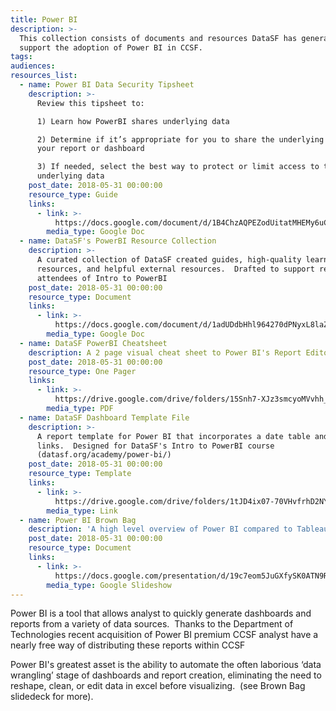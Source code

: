 ```yaml
---
title: Power BI
description: >-
  This collection consists of documents and resources DataSF has generated to
  support the adoption of Power BI in CCSF.
tags:
audiences:
resources_list:
  - name: Power BI Data Security Tipsheet
    description: >-
      Review this tipsheet to:

      1) Learn how PowerBI shares underlying data

      2) Determine if it’s appropriate for you to share the underlying data in
      your report or dashboard

      3) If needed, select the best way to protect or limit access to the
      underlying data
    post_date: 2018-05-31 00:00:00
    resource_type: Guide
    links:
      - link: >-
          https://docs.google.com/document/d/1B4ChzAQPEZodUitatMHEMy6uClMykdDw2htzv6gJnaY/edit?usp=sharing
        media_type: Google Doc
  - name: DataSF's PowerBI Resource Collection
    description: >-
      A curated collection of DataSF created guides, high-quality learning
      resources, and helpful external resources.  Drafted to support recent
      attendees of Intro to PowerBI
    post_date: 2018-05-31 00:00:00
    resource_type: Document
    links:
      - link: >-
          https://docs.google.com/document/d/1adUDdbHhl964270dPNyxL8laZgNGkpVwxLdLNWE65Vw/edit?usp=sharing
        media_type: Google Doc
  - name: DataSF PowerBI Cheatsheet
    description: A 2 page visual cheat sheet to Power BI's Report Editor and Query Editor
    post_date: 2018-05-31 00:00:00
    resource_type: One Pager
    links:
      - link: >-
          https://drive.google.com/drive/folders/15Snh7-XJz3smcyoMVvhh_0kdFUWAv26H?usp=sharing
        media_type: PDF
  - name: DataSF Dashboard Template File
    description: >-
      A report template for Power BI that incorporates a date table and helpful
      links.  Designed for DataSF's Intro to PowerBI course
      (datasf.org/academy/power-bi/)
    post_date: 2018-05-31 00:00:00
    resource_type: Template
    links:
      - link: >-
          https://drive.google.com/drive/folders/1tJD4ix07-70VHvfrhD2NYaUor0c-PwF6?usp=sharing
        media_type: Link
  - name: Power BI Brown Bag
    description: 'A high level overview of Power BI compared to Tableau, Excel, and R.'
    post_date: 2018-05-31 00:00:00
    resource_type: Document
    links:
      - link: >-
          https://docs.google.com/presentation/d/19c7eom5JuGXfySK0ATN9RyWjWx13vH8WhP_guQD8uBQ/edit?usp=sharing
        media_type: Google Slideshow
---
```


Power BI is a tool that allows analyst to quickly generate dashboards and reports from a variety of data sources.  Thanks to the Department of Technologies recent acquisition of Power BI premium CCSF analyst have a nearly free way of distributing these reports within CCSF

Power BI's greatest asset is the ability to automate the often laborious ‘data wrangling’ stage of dashboards and report creation, eliminating the need to reshape, clean, or edit data in excel before visualizing.  (see Brown Bag slidedeck for more).